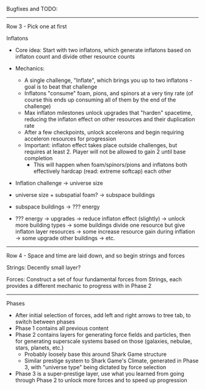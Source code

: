 Bugfixes and TODO:

-----

Row 3 - Pick one at first

Inflatons
- Core idea: Start with two inflatons, which generate inflatons based on inflaton count and divide other resource counts
- Mechanics:
    - A single challenge, "Inflate", which brings you up to two inflatons - goal is to beat that challenge
    - Inflatons "consume" foam, pions, and spinors at a very tiny rate (of course this ends up consuming all of them by the end of the challenge)
    - Max inflaton milestones unlock upgrades that "harden" spacetime, reducing the inflaton effect on other resources and their duplication rate
    - After a few checkpoints, unlock accelerons and begin requiring acceleron resources for progression
    - Important: inflaton effect takes place outside challenges, but requires at least 2. Player will not be allowed to gain 2 until base completion
        - This will happen when foam/spinors/pions and inflatons both effectively hardcap (read: extreme softcap) each other

- Inflation challenge -> universe size
- universe size + subspatial foam? -> subspace buildings
- subspace buildings -> ??? energy
- ??? energy -> upgrades -> reduce inflaton effect (slightly)
                         -> unlock more building types -> some buildings divide one resource but give inflaton layer resources
                                                       -> some increase resource gain during inflation
                                                       -> some upgrade other buildings
                                                       -> etc.

-----

Row 4 - Space and time are laid down, and so begin strings and forces

Strings: Decently small layer?

Forces: Construct a set of four fundamental forces from Strings, each provides a different mechanic to progress with in Phase 2

-----

Phases

- After initial selection of forces, add left and right arrows to tree tab, to switch between phases
- Phase 1 contains all previous content
- Phase 2 contains layers for generating force fields and particles, then for generating superscale systems based on those (galaxies, nebulae, stars, planets, etc.)
    - Probably loosely base this around Shark Game structure
    - Similar prestige system to Shark Game's Climate, generated in Phase 3, with "universe type" being dictated by force selection
- Phase 3 is a super-prestige layer, use what you learned from going through Phase 2 to unlock more forces and to speed up progression